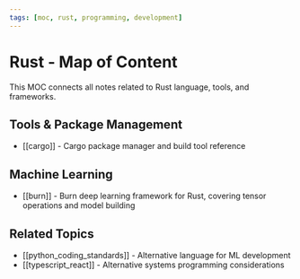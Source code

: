 ```yaml
---
tags: [moc, rust, programming, development]
---
```

# Rust - Map of Content

This MOC connects all notes related to Rust language, tools, and frameworks.

## Tools & Package Management

- [[cargo]] - Cargo package manager and build tool reference

## Machine Learning

- [[burn]] - Burn deep learning framework for Rust, covering tensor operations and model building

## Related Topics

- [[python_coding_standards]] - Alternative language for ML development
- [[typescript_react]] - Alternative systems programming considerations
